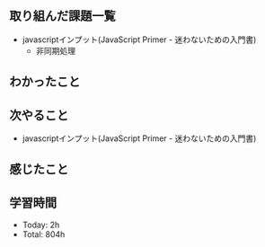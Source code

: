 ## 取り組んだ課題一覧
- javascriptインプット(JavaScript Primer - 迷わないための入門書)
    - 非同期処理
## わかったこと
## 次やること
- javascriptインプット(JavaScript Primer - 迷わないための入門書)
## 感じたこと
## 学習時間
- Today: 2h
- Total: 804h